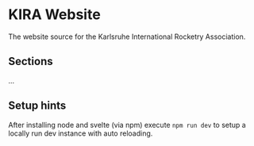 # KIRA Website
The website source for the Karlsruhe International Rocketry Association.

## Sections
...


## Setup hints
After installing node and svelte (via npm) execute `npm run dev` to setup a locally run dev instance
with auto reloading.
